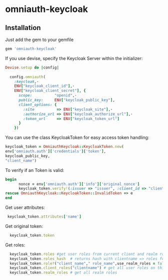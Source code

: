 # omniauth-keycloak


## Installation

Just add the gem to your gemfile
```ruby
gem 'omniauth-keycloak'
```

If you use devise, specify the Keycloak Server within the initializer:

```ruby
Devise.setup do |config|                                          
                                                                  
  config.omniauth(                                                
    :keycloak,·                                                   
    ENV["keycloak_client_id"],·                                   
    ENV["keycloak_client_secret"], {                              
      scope:          "openid",·                                  
      public_key:     ENV["keycloak_public_key"],                 
      client_options: {                                           
        :site          => ENV["keycloak_site"],·                  
        :authorize_url => ENV["keycloak_authorize_url"],·         
        :token_url     => ENV["keycloak_token_url"]               
      }                                                           
    })                                                            
```

You can use the class KeycloakToken for easy access token handling:

```ruby
keycloak_token = OmniauthKeycloak::KeycloakToken.new(
env['omniauth.auth']['credentials']['token'],
keycloak_public_key,
"client_name")
```   

To verify if an Token is valid:
```ruby
begin
      nonce = env['omniauth.auth']['info']['original_nonce']
      keycloak_token.verify!(:issuer => "issuer", :client_id => "clientid", nonce: nonce)
rescue OmniauthKeycloak::KeycloakToken::InvalidToken => e
end
``` 

Get user attributes:
```ruby
 keycloak_token.attributes['name']
``` 

Get original token:
```ruby
  keycloak_token.token
``` 
Get roles:
```ruby
  keycloak_token.roles #get user roles from current client and realm roles 
  keycloak_token.roles_hash  # returns hash with clientname => roles for all clients
  keycloak_token.role?("client_name"," role_name",use_realm_roles = false) #check if role exist, with or without realm roles
  keycloak_token.client_roles("clientname") # get all user roles on this client
  keycloak_token.realm_roles # get all realm roles
```




